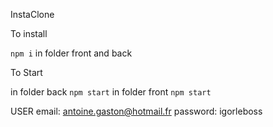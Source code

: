 InstaClone

To install 

`npm i` in folder front and back

To Start

in folder back `npm start`
in folder front `npm start`

USER 
email: antoine.gaston@hotmail.fr
password: igorleboss

